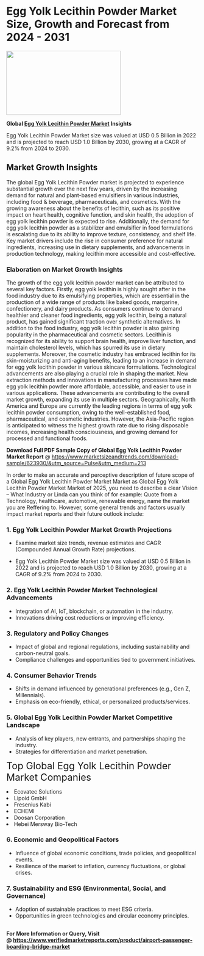 <H1>Egg Yolk Lecithin Powder Market Size, Growth and Forecast from 2024 - 2031</H1><img class="aligncenter size-medium wp-image-584254" src="https://thirdeyenews.in/wp-content/uploads/2024/09/Global-Market-Research-300x168.jpeg" alt="" width="300" height="168" /><p><strong>Global&nbsp;<a href="https://www.marketsizeandtrends.com/download-sample/623930/&amp;utm_source=Pulse&amp;utm_medium=213">Egg Yolk Lecithin Powder Market</a> Insights</strong></p><p>Egg Yolk Lecithin Powder Market size was valued at USD 0.5 Billion in 2022 and is projected to reach USD 1.0 Billion by 2030, growing at a CAGR of 9.2% from 2024 to 2030.</p><p><h2>Market Growth Insights</h2> The global Egg Yolk Lecithin Powder market is projected to experience substantial growth over the next few years, driven by the increasing demand for natural and plant-based emulsifiers in various industries, including food & beverage, pharmaceuticals, and cosmetics. With the growing awareness about the benefits of lecithin, such as its positive impact on heart health, cognitive function, and skin health, the adoption of egg yolk lecithin powder is expected to rise. Additionally, the demand for egg yolk lecithin powder as a stabilizer and emulsifier in food formulations is escalating due to its ability to improve texture, consistency, and shelf life. Key market drivers include the rise in consumer preference for natural ingredients, increasing use in dietary supplements, and advancements in production technology, making lecithin more accessible and cost-effective. <h3>Elaboration on Market Growth Insights</h3> The growth of the egg yolk lecithin powder market can be attributed to several key factors. Firstly, egg yolk lecithin is highly sought after in the food industry due to its emulsifying properties, which are essential in the production of a wide range of products like baked goods, margarine, confectionery, and dairy products. As consumers continue to demand healthier and cleaner food ingredients, egg yolk lecithin, being a natural product, has gained significant traction over synthetic alternatives. In addition to the food industry, egg yolk lecithin powder is also gaining popularity in the pharmaceutical and cosmetic sectors. Lecithin is recognized for its ability to support brain health, improve liver function, and maintain cholesterol levels, which has spurred its use in dietary supplements. Moreover, the cosmetic industry has embraced lecithin for its skin-moisturizing and anti-aging benefits, leading to an increase in demand for egg yolk lecithin powder in various skincare formulations. Technological advancements are also playing a crucial role in shaping the market. New extraction methods and innovations in manufacturing processes have made egg yolk lecithin powder more affordable, accessible, and easier to use in various applications. These advancements are contributing to the overall market growth, expanding its use in multiple sectors. Geographically, North America and Europe are currently the leading regions in terms of egg yolk lecithin powder consumption, owing to the well-established food, pharmaceutical, and cosmetic industries. However, the Asia-Pacific region is anticipated to witness the highest growth rate due to rising disposable incomes, increasing health consciousness, and growing demand for processed and functional foods. </p><p><span class=""><strong>Download Full PDF Sample Copy of Global Egg Yolk Lecithin Powder Market Report</strong> @ <a href="https://www.marketsizeandtrends.com/download-sample/623930/&amp;utm_source=Pulse&amp;utm_medium=213" target="_blank">https://www.marketsizeandtrends.com/download-sample/623930/&amp;utm_source=Pulse&amp;utm_medium=213</a></span></p><p>In order to make an accurate and perceptive description of future scope of a Global&nbsp;Egg Yolk Lecithin Powder Market Market as Global&nbsp;Egg Yolk Lecithin Powder Market Market of 2025, you need to describe a clear Vision &ndash; What Industry or Linda can you think of for example: Quote from a Technology, healthcare, automotive, renewable energy, name the market you are Reffering to. However, some general trends and factors usually impact market reports and their future outlook include:</p><h3>1.&nbsp;<strong>Egg Yolk Lecithin Powder Market Growth Projections</strong></h3><ul><li>Examine market size trends, revenue estimates and CAGR (Compounded Annual Growth Rate) projections.</li><li><p>Egg Yolk Lecithin Powder Market size was valued at USD 0.5 Billion in 2022 and is projected to reach USD 1.0 Billion by 2030, growing at a CAGR of 9.2% from 2024 to 2030.</p></li></ul><h3>2.&nbsp;<strong>Egg Yolk Lecithin Powder Market Technological Advancements</strong></h3><ul><li>Integration of AI, IoT, blockchain, or automation in the industry.</li><li>Innovations driving cost reductions or improving efficiency.</li></ul><h3>3.&nbsp;<strong>Regulatory and Policy Changes</strong></h3><ul><li>Impact of global and regional regulations, including sustainability and carbon-neutral goals.</li><li>Compliance challenges and opportunities tied to government initiatives.</li></ul><h3>4.&nbsp;<strong>Consumer Behavior Trends</strong></h3><ul><li>Shifts in demand influenced by generational preferences (e.g., Gen Z, Millennials).</li><li>Emphasis on eco-friendly, ethical, or personalized products/services.</li></ul><h3>5.&nbsp;<strong>Global Egg Yolk Lecithin Powder Market Competitive Landscape</strong></h3><ul><li>Analysis of key players, new entrants, and partnerships shaping the industry.</li><li>Strategies for differentiation and market penetration.</li></ul><p data-pm-slice="1 1 []"><span style="color: inherit; font-family: inherit; font-size: 25px;">Top Global Egg Yolk Lecithin Powder Market Companies</span></p><div class="" data-test-id=""><p><li>Ecovatec Solutions</li><li> Lipoid GmbH</li><li> Fresenius Kabi</li><li> ECHEMI</li><li> Doosan Corporation</li><li> Hebei Mersway Bio-Tech</li></p></div><h3>6.&nbsp;<strong>Economic and Geopolitical Factors</strong></h3><ul><li>Influence of global economic conditions, trade policies, and geopolitical events.</li><li>Resilience of the market to inflation, currency fluctuations, or global crises.</li></ul><h3>7.&nbsp;<strong>Sustainability and ESG (Environmental, Social, and Governance)</strong></h3><ul><li>Adoption of sustainable practices to meet ESG criteria.</li><li>Opportunities in green technologies and circular economy principles.</li></ul><h2><strong style="font-size: 14px;">For More Information or Query, Visit @&nbsp;</strong><a style="background-color: #ffffff; font-size: 14px;" href="https://www.marketsizeandtrends.com/report/egg-yolk-lecithin-powder-market/" target="_blank">https://www.verifiedmarketreports.com/product/airport-passenger-boarding-bridge-market</a></h2>
